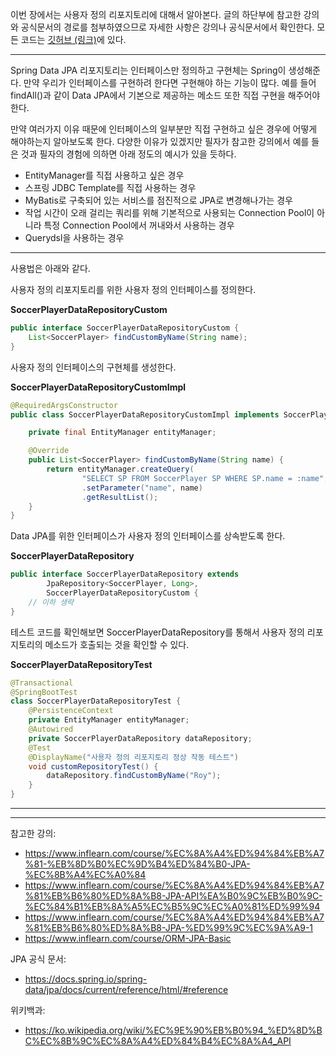 이번 장에서는 사용자 정의 리포지토리에 대해서 알아본다.
글의 하단부에 참고한 강의와 공식문서의 경로를 첨부하였으므로 자세한 사항은 강의나 공식문서에서 확인한다.
모든 코드는 [깃허브 (링크)](https://github.com/roy-zz/data-jpa)에 있다.

---

Spring Data JPA 리포지토리는 인터페이스만 정의하고 구현체는 Spring이 생성해준다.
만약 우리가 인터페이스를 구현하려 한다면 구현해야 하는 기능이 많다.
예를 들어 findAll()과 같이 Data JPA에서 기본으로 제공하는 메소드 또한 직접 구현을 해주어야한다.

만약 여러가지 이유 때문에 인터페이스의 일부분만 직접 구현하고 싶은 경우에 어떻게 해야하는지 알아보도록 한다.
다양한 이유가 있겠지만 필자가 참고한 강의에서 예를 들은 것과 필자의 경험에 의하면 아래 정도의 예시가 있을 듯하다.

- EntityManager를 직접 사용하고 싶은 경우
- 스프링 JDBC Template를 직접 사용하는 경우
- MyBatis로 구축되어 있는 서비스를 점진적으로 JPA로 변경해나가는 경우
- 작업 시간이 오래 걸리는 쿼리를 위해 기본적으로 사용되는 Connection Pool이 아니라 특정 Connection Pool에서 꺼내와서 사용하는 경우
- Querydsl을 사용하는 경우

---

사용법은 아래와 같다.

사용자 정의 리포지토리를 위한 사용자 정의 인터페이스를 정의한다.

**SoccerPlayerDataRepositoryCustom**

```java
public interface SoccerPlayerDataRepositoryCustom {
    List<SoccerPlayer> findCustomByName(String name);
}
```

사용자 정의 인터페이스의 구현체를 생성한다.

**SoccerPlayerDataRepositoryCustomImpl**

```java
@RequiredArgsConstructor
public class SoccerPlayerDataRepositoryCustomImpl implements SoccerPlayerDataRepositoryCustom {

    private final EntityManager entityManager;

    @Override
    public List<SoccerPlayer> findCustomByName(String name) {
        return entityManager.createQuery(
                "SELECT SP FROM SoccerPlayer SP WHERE SP.name = :name", SoccerPlayer.class)
                .setParameter("name", name)
                .getResultList();
    }
}
```

Data JPA를 위한 인터페이스가 사용자 정의 인터페이스를 상속받도록 한다.

**SoccerPlayerDataRepository**

```java
public interface SoccerPlayerDataRepository extends
        JpaRepository<SoccerPlayer, Long>,
        SoccerPlayerDataRepositoryCustom {
    // 이하 생략
}
```

테스트 코드를 확인해보면 SoccerPlayerDataRepository를 통해서 사용자 정의 리포지토리의 메소드가 호출되는 것을 확인할 수 있다.

**SoccerPlayerDataRepositoryTest**

```java
@Transactional
@SpringBootTest
class SoccerPlayerDataRepositoryTest {
    @PersistenceContext
    private EntityManager entityManager;
    @Autowired
    private SoccerPlayerDataRepository dataRepository;
    @Test
    @DisplayName("사용자 정의 리포지토리 정상 작동 테스트")
    void customRepositoryTest() {
        dataRepository.findCustomByName("Roy");
    }
}
```

---


---

참고한 강의:

- https://www.inflearn.com/course/%EC%8A%A4%ED%94%84%EB%A7%81-%EB%8D%B0%EC%9D%B4%ED%84%B0-JPA-%EC%8B%A4%EC%A0%84
- https://www.inflearn.com/course/%EC%8A%A4%ED%94%84%EB%A7%81%EB%B6%80%ED%8A%B8-JPA-API%EA%B0%9C%EB%B0%9C-%EC%84%B1%EB%8A%A5%EC%B5%9C%EC%A0%81%ED%99%94
- https://www.inflearn.com/course/%EC%8A%A4%ED%94%84%EB%A7%81%EB%B6%80%ED%8A%B8-JPA-%ED%99%9C%EC%9A%A9-1
- https://www.inflearn.com/course/ORM-JPA-Basic

JPA 공식 문서:

- https://docs.spring.io/spring-data/jpa/docs/current/reference/html/#reference

위키백과:

- https://ko.wikipedia.org/wiki/%EC%9E%90%EB%B0%94_%ED%8D%BC%EC%8B%9C%EC%8A%A4%ED%84%B4%EC%8A%A4_API